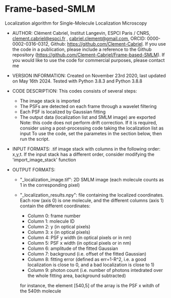 # Frame-based-SMLM
Localization algorithm for Single-Molecule Localization Microscopy

* AUTHOR:
    Clément Cabriel,
    Institut Langevin, ESPCI Paris / CNRS,
    clement.cabriel@espci.fr , cabriel.clement@gmail.com,
    ORCID: 0000-0002-0316-0312,
    Github: https://github.com/Clement-Cabriel.
If you use the code in a publication, please include a reference to the Github repository (https://github.com/Clement-Cabriel/Frame-based-SMLM). If you would like to use the code for commercial purposes, please contact me
 
* VERSION INFORMATION:
Created on November 23rd 2020, last updated on May 16th 2024.
Tested with Python 3.8.3 and Python 3.8.8
 
* CODE DESCRIPTION:
This codes consists of several steps:
  - The image stack is imported 
  - The PSFs are detected on each frame through a wavelet filtering
  - Each PSF is localized by Gaussian fitting
  - The output data (localization list and SMLM image) are exported
Note: this code does not perform drift correction. If it is required, consider using a post-processing code taking the localization list as input
To use the code, set the parametes in the section below, then run the script.

* INPUT FORMATS:
.tif image stack with columns in the following order: x,y,t. If the input stack has a different order, consider modifying the 'import_image_stack' function

* OUTPUT FORMATS:
  - "_localization_image.tif": 2D SMLM image (each molecule counts as 1 in the corresponding pixel)
  - "_localization_results.npy": file containing the localized coordinates. Each row (axis 0) is one molecule, and the different columns (axis 1) contain the different coordinates:
    - Column 0: frame number
    - Column 1: molecule ID
    - Column 2: y (in optical pixels)
    - Column 3: x (in optical pixels)
    - Column 4: PSF y width (in optical pixels or in nm)
    - Column 5: PSF x width (in optical pixels or in nm)
    - Column 6: amplitude of the fitted Gaussian
    - Column 7: background (i.e. offset of the fitted Gaussian)
    - Column 8: fitting error (defined as err=1-R^2, i.e. a good localization is close to 0, and a bad localization is close to 1)
    - Column 9: photon count (i.e. number of photons intedrated over the whole fitting area, background subtracted)
  
    for instance, the element [540,5] of the array is the PSF x witdh of the 540th molecule
   

